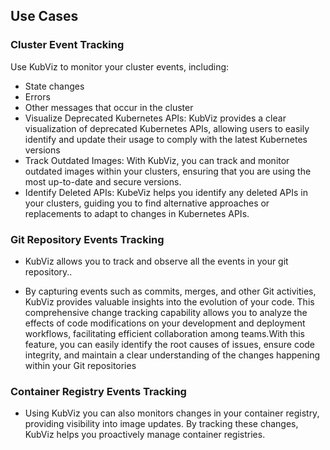 ## Use Cases

### Cluster Event Tracking

Use KubViz to monitor your cluster events, including:

- State changes 
- Errors
- Other messages that occur in the cluster
- Visualize Deprecated Kubernetes APIs: KubViz provides a clear visualization of deprecated Kubernetes APIs, allowing users to easily identify and update their usage to comply with the latest Kubernetes versions
- Track Outdated Images: With KubViz, you can track and monitor outdated images within your clusters, ensuring that you are using the most up-to-date and secure versions.
- Identify Deleted APIs: KubeViz helps you identify any deleted APIs in your clusters, guiding you to find alternative approaches or replacements to adapt to changes in Kubernetes APIs.


### Git Repository Events Tracking

- KubViz allows you to track and observe all the events in your git repository..

- By capturing events such as commits, merges, and other Git activities, KubViz provides valuable insights into the evolution of your code. This comprehensive change tracking capability allows you to analyze the effects of code modifications on your development and deployment workflows, facilitating efficient collaboration among teams.With this feature, you can easily identify the root causes of issues, ensure code integrity, and maintain a clear understanding of the changes happening within your Git repositories

### Container Registry Events Tracking

- Using KubViz you can also monitors changes in your container registry, providing visibility into image updates. By tracking these changes, KubViz helps you proactively manage container registries.
